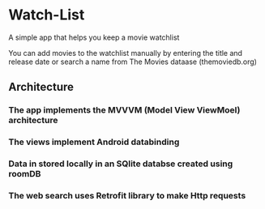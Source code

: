 # Watch-List
A simple app that helps you keep a movie watchlist

You can add movies to the watchlist manually by entering the title and release date or search a name from The Movies dataase (themoviedb.org) 

## Architecture
### The app implements the MVVVM (Model View ViewMoel) architecture 
### The views implement Android databinding
### Data in stored locally in an SQlite databse created using roomDB
### The web search uses Retrofit library to make Http requests